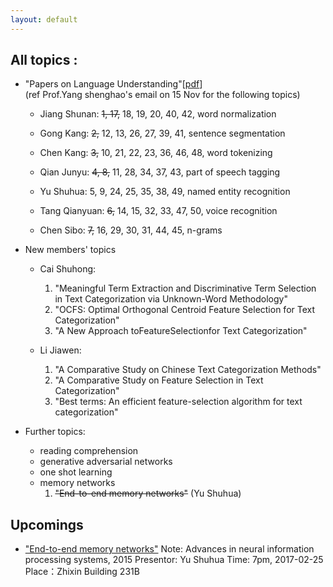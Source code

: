 ```yaml
---
layout: default
---
```


## All topics :

- "Papers on Language Understanding"\[[pdf](reading-list-2016-09-18.pdf)\] <br/>
  (ref Prof.Yang shenghao's email on 15 Nov for the following topics)
  - Jiang Shunan:  ~~1, 17,~~ 18, 19, 20, 40, 42, word normalization
  
  - Gong Kang:  ~~2,~~ 12, 13, 26, 27, 39, 41, sentence segmentation

  - Chen Kang:  ~~3,~~ 10, 21, 22, 23, 36, 46, 48, word tokenizing

  - Qian Junyu:  ~~4, 8,~~ 11, 28, 34, 37, 43, part of speech tagging

  - Yu Shuhua:  5, 9, 24, 25, 35, 38, 49, named entity recognition

  - Tang Qianyuan:  ~~6,~~ 14, 15, 32, 33, 47, 50, voice recognition

  - Chen Sibo:  ~~7,~~ 16, 29, 30, 31, 44, 45, n-grams 

- New members' topics
  - Cai Shuhong:
      1. "Meaningful Term Extraction and Discriminative Term Selection in Text Categorization via Unknown-Word Methodology"
      2. "OCFS: Optimal Orthogonal Centroid Feature Selection for Text Categorization"
      3. "A New Approach toFeatureSelectionfor Text Categorization"

  -  Li Jiawen: 
      1. "A Comparative Study on Chinese Text Categorization Methods"
      2. "A Comparative Study on Feature Selection in Text Categorization"
      3. "Best terms: An efficient feature-selection algorithm for text categorization"
      
      
    
    
- Further topics:
  - reading comprehension
  - generative adversarial networks
  - one shot learning
  - memory networks
    1. ~~"End-to-end memory networks"~~ (Yu Shuhua)



## Upcomings
- ["End-to-end memory networks"](http://papers.nips.cc/paper/5846-end-to-end-memory-networks.pdf)
Note: Advances in neural information processing systems, 2015
Presentor: Yu Shuhua Time: 7pm, 2017-02-25 
Place：Zhixin Building 231B

